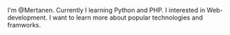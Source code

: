I'm @Mertanen. Currently I learning Python and PHP.
I interested in Web-development. I want to learn more 
about popular technologies and framworks.

<!---
Mertanen/Mertanen is a ✨ special ✨ repository because its `README.md` (this file) appears on your GitHub profile.
You can click the Preview link to take a look at your changes.
--->
